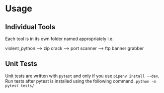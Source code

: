 # Usage

## Individual Tools

Each tool is in its own folder named appropriately i.e.

violent_python
--> zip crack
--> port scanner
--> ftp banner grabber

## Unit Tests

Unit tests are written with `pytest` and only if you use `pipenv install --dev`.
Run tests after pytest is installed using the following command. 
`python -m pytest tests/`
